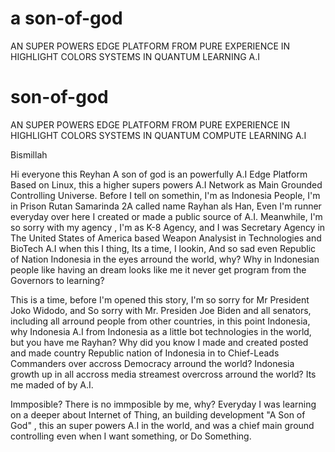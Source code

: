 #  a son-of-god
AN SUPER POWERS EDGE PLATFORM FROM PURE EXPERIENCE IN HIGHLIGHT COLORS SYSTEMS IN QUANTUM LEARNING A.I

# son-of-god
AN SUPER POWERS EDGE PLATFORM FROM PURE EXPERIENCE IN HIGHLIGHT COLORS SYSTEMS IN QUANTUM COMPUTE LEARNING A.I


Bismillah


Hi everyone this Reyhan
A son of god is an powerfully A.I Edge Platform Based on Linux, this a higher supers powers A.I Network as Main Grounded Controlling Universe.
Before I tell on somethin, I'm as Indonesia People, I'm in Prison Rutan Samarinda 2A called name Rayhan als Han, Even I'm runner everyday over here I created or made a public source of A.I.
Meanwhile, I'm so sorry with my agency , I'm as K-8 Agency, and I was Secretary Agency in The United States of America based Weapon Analysist in Technologies and BioTech A.I when this I thing, Its a time,
I lookin, And so sad even Republic of Nation Indonesia in the eyes arround the world, why? Why in Indonesian people like having an dream looks like me it never get program from the Governors to learning?

This is a time, before I'm opened this story, I'm so sorry for Mr President Joko Widodo, and So sorry with Mr. Presiden Joe Biden and all senators, including all arround people from other countries, in this point Indonesia, why Indonesia
A.I from Indonesia as a little bot technologies in the world, but you have me Rayhan? Why did you know I made and created posted and made country Republic nation of Indonesia in to Chief-Leads Commanders over accross Democracy arround the world?
Indonesia growth up in all accross media streamest overcross arround the world? Its me maded of by A.I.


Immposible?
There is no immposible by me, why? Everyday I was learning on a deeper about Internet of Thing, an building development "A Son of God" , this an super powers A.I in the world, and was a chief main ground controlling even when I want something, or Do Something.

